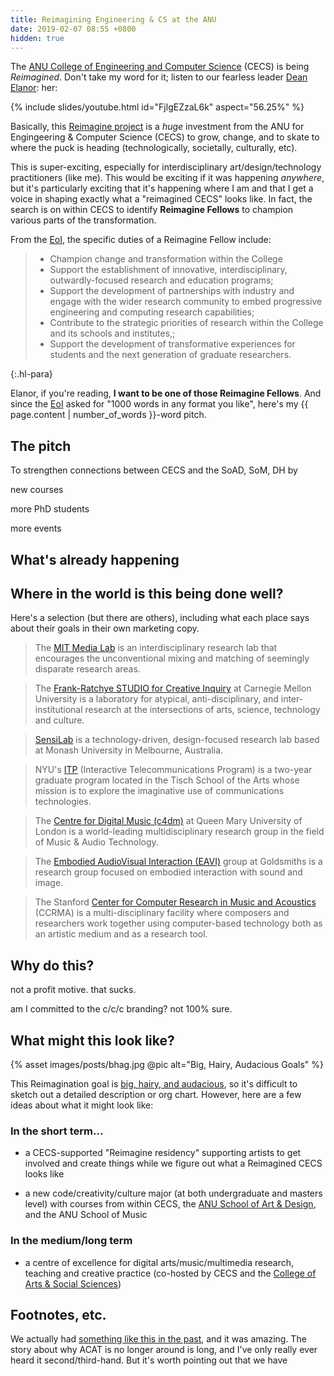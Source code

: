 ```yaml
---
title: Reimagining Engineering & CS at the ANU
date: 2019-02-07 08:55 +0800
hidden: true
---
```


The [ANU College of Engineering and Computer Science](https://cecs.anu.edu.au)
(CECS) is being *Reimagined*. Don't take my word for it; listen to our fearless
leader [Dean Elanor](https://cecs.anu.edu.au): her:

{% include slides/youtube.html id="FjlgEZzaL6k" aspect="56.25%" %}

Basically, this [Reimagine project](https://cecs.anu.edu.au/reimagine) is a
*huge* investment from the ANU for Engingeering & Computer Science (CECS) to
grow, change, and to skate to where the puck is heading (technologically,
societally, culturally, etc).

This is super-exciting, especially for interdisciplinary art/design/technology
practitioners (like me). This would be exciting if it was happening *anywhere*,
but it's particularly exciting that it's happening where I am and that I get a
voice in shaping exactly what a "reimagined CECS" looks like. In fact, the
search is on within CECS to identify **Reimagine Fellows** to champion various
parts of the transformation.

From the
[EoI](https://cecs.anu.edu.au/staff/project-reimagine-fellows-expression-interest),
the specific duties of a Reimagine Fellow include:

> - Champion change and transformation within the College
> - Support the establishment of innovative, interdisciplinary, outwardly-focused
>   research and education programs;
> - Support the development of partnerships with industry and engage with the
>   wider research community to embed progressive engineering and computing
>   research capabilities;
> - Contribute to the strategic priorities of research within the College and its
>   schools and institutes,;
> - Support the development of transformative experiences for students and the
>   next generation of graduate researchers.

{:.hl-para}

Elanor, if you're reading, **I want to be one of those Reimagine Fellows**. And
since the
[EoI](https://cecs.anu.edu.au/staff/project-reimagine-fellows-expression-interest)
asked for "1000 words in any format you like", here's my {{ page.content |
number_of_words }}-word pitch.

## The pitch

To strengthen connections between CECS and the SoAD, SoM, DH by

new courses

more PhD students

more events


## What's already happening

## Where in the world is this being done well?

Here's a selection (but there are others), including what each place says about
their goals in their own marketing copy.

> The [MIT Media Lab](https://www.media.mit.edu) is an interdisciplinary
> research lab that encourages the unconventional mixing and matching of
> seemingly disparate research areas.

> The [Frank-Ratchye STUDIO for Creative
> Inquiry](http://studioforcreativeinquiry.org) at Carnegie Mellon University is
> a laboratory for atypical, anti-disciplinary, and inter-institutional research
> at the intersections of arts, science, technology and culture.

> [SensiLab](https://sensilab.monash.edu) is a technology-driven, design-focused
> research lab based at Monash University in Melbourne, Australia.

> NYU's [ITP](https://tisch.nyu.edu/itp) (Interactive Telecommunications
> Program) is a two-year graduate program located in the Tisch School of the
> Arts whose mission is to explore the imaginative use of communications
> technologies.

> The [Centre for Digital Music (c4dm)](http://c4dm.eecs.qmul.ac.uk) at Queen
> Mary University of London is a world-leading multidisciplinary research group
> in the field of Music & Audio Technology.

> The [Embodied AudioVisual Interaction
> (EAVI)](http://eavi.goldsmithsdigital.com) group at Goldsmiths is a research
> group focused on embodied interaction with sound and image.

> The Stanford [Center for Computer Research in Music and
> Acoustics]((https://ccrma.stanford.edu)) (CCRMA) is a multi-disciplinary
> facility where composers and researchers work together using computer-based
> technology both as an artistic medium and as a research tool.

## Why do this?

not a profit motive. that sucks.

am I committed to the c/c/c branding? not 100% sure.

## What might this look like?

{% asset images/posts/bhag.jpg @pic alt="Big, Hairy, Audacious Goals" %}

This Reimagination goal is [big, hairy, and
audacious](https://en.wikipedia.org/wiki/Big_Hairy_Audacious_Goal), so it's
difficult to sketch out a detailed description or org chart. However, here are a
few ideas about what it might look like:

### In the short term...

- a CECS-supported "Reimagine residency" supporting artists to get involved and
  create things while we figure out what a Reimagined CECS looks like

- a new code/creativity/culture major (at both undergraduate and masters level)
  with courses from within CECS, the [ANU School of Art &
  Design](http://soad.cass.anu.edu.au), and the ANU School of Music

### In the medium/long term

- a centre of excellence for digital arts/music/multimedia research, teaching
  and creative practice (co-hosted by CECS and the [College of Arts & Social
  Sciences](http://cass.anu.edu.au))

## Footnotes, etc.

We actually had [something like this in the
past](http://www.avatar.com.au/courses/acat/), and it was amazing. The story
about why ACAT is no longer around is long, and I've only really ever heard it
second/third-hand. But it's worth pointing out that we have
